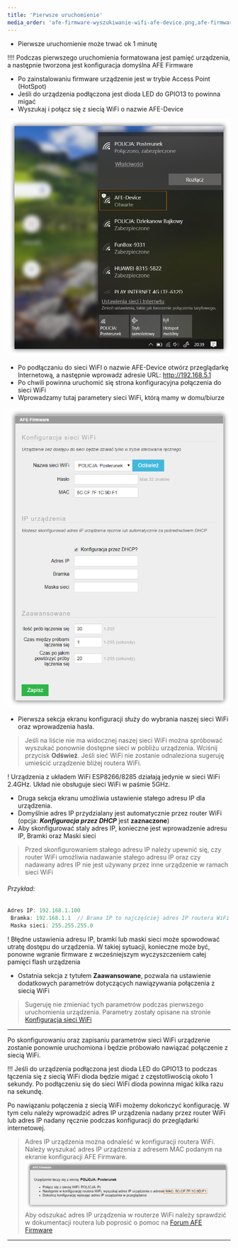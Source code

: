 ```yaml
---
title: 'Pierwsze uruchomienie'
media_order: 'afe-firmware-wyszukiwanie-wifi-afe-device.png,afe-firmware-konfiguracja-wiifi-pierwsze-uruchomienie.png,afe-firmware-mac-adres-pierwsze-uruchomienie.png'
---
```


* Pierwsze uruchomienie może trwać ok 1 minutę

!!!! Podczas pierwszego uruchomienia formatowana jest pamięć urządzenia, a następnie tworzona jest konfiguracja domyślna AFE Firmware

* Po zainstalowaniu firmware urządzenie jest w trybie Access Point (HotSpot)
* Jeśli do urządzenia podłączona jest dioda LED do GPIO13 to powinna migać
* Wyszukaj i połącz się z siecią WiFi o nazwie AFE-Device

![](afe-firmware-wyszukiwanie-wifi-afe-device.png)

* Po podłączaniu do sieci WiFI o nazwie AFE-Device otwórz przeglądarkę Internetową, a następnie wprowadz adresie URL: http://192.168.5.1
* Po chwili powinna uruchomić się strona konfiguracyjna połączenia do sieci WiFi
*  Wprowadzamy tutaj parametery sieci WiFi, którą mamy w domu/biurze

![](afe-firmware-konfiguracja-wiifi-pierwsze-uruchomienie.png)

* Pierwsza sekcja ekranu konfiguracji służy do wybrania naszej sieci WiFi oraz wprowadzenia hasła.
>Jeśli na liście nie ma widocznej naszej sieci WiFi można spróbować wyszukać ponownie dostępne sieci w pobliżu urządzenia. Wciśnij przycisk **Odśwież**. Jeśli sieć WiFi nie zostanie odnaleziona sugeruję umieścić urządzenie bliżej routera WiFi.

! Urządzenia z układem WiFi ESP8266/8285 działają jedynie w sieci WiFi 2.4GHz. Układ nie obsługuje sieci WiFi w paśmie 5GHz.

* Druga sekcja ekranu umożliwia ustawienie stałego adresu IP dla urządzenia.
* Domyślnie adres IP przydzialany jest automatycznie przez router WiFi (opcja: **_Konfiguracja przez DHCP_** jest **zaznaczone**)
* Aby skonfigurować staly adres IP, konieczne jest wprowadzenie adresu IP, Bramki oraz Maski sieci
>Przed skonfigurowaniem stałego adresu IP należy upewnić się, czy router WiFi umożliwia nadawanie stałego adresu IP oraz czy nadawany adres IP nie jest używany przez inne urządzenie w ramach sieci WiFi

###### Przykład: 
```js
Adres IP: 192.168.1.100
 Bramka: 192.168.1.1  // Brama IP to najczęściej adres IP routera WiFi
 Maska sieci: 255.255.255.0
```

! Błędne ustawienia adresu IP, bramki lub maski sieci może spowodować utratę dostępu do urządzenia. W takiej sytuacji, konieczne może być, ponowne wgranie firmware z wcześniejszym wyczyszczeniem całej pamięci flash urządzenia 

* Ostatnia sekcja z tytułem **Zaawansowane**, pozwala na ustawienie dodatkowych parametrów dotyczących nawiązywania połączenia z siecią WiFi
>Sugeruję nie zmieniać tych parametrów podczas pierwszego uruchomienia urządzenia. Parametry zostały opisane na stronie [Konfiguracja sieci WiFi](/konfiguracja/konfiguracja-sieci-wifi)

---
Po skonfigurowaniu oraz zapisaniu parametrów sieci WiFi urządzenie zostanie ponownie uruchomiona i będzie próbowało nawiązać połączenie z siecią WiFi.

!!! Jeśli do urządzenia podłączona jest dioda LED do GPIO13 to podczas łączenia się z siecią WiFi dioda będzie migać z częstotliwością około 1 sekundy. Po podłączeniu się do sieci WiFi dioda powinna migać kilka razu na sekundę.

Po nawiązaniu połączenia z siecią WiFi możemy dokończyć konfigurację. W tym celu należy wprowadzić adres IP urządzenia nadany przez router WiFi lub adres IP nadany ręcznie podczas konfiguracji do przeglądarki internetowej.

>Adres IP urządzenia można odnaleść w konfiguracji routera WiFi. Należy wyszukać adres IP urządzenia z adresem MAC podanym na ekranie konfiguracji AFE Firmware. 
![](afe-firmware-mac-adres-pierwsze-uruchomienie.png)
>Aby odszukać adres IP urządzenia w routerze WiFi należy sprawdzić w dokumentacji routera lub poprosić o pomoc na [Forum AFE Firmware](https://www.smartnydom.pl/forum/afe-firmware/?target=_blank)

---
